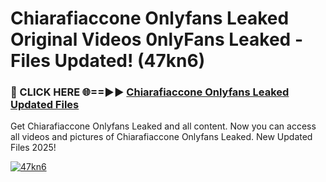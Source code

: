# Chiarafiaccone Onlyfans Leaked Original Videos 0nlyFans Leaked - Files Updated! (47kn6)

<h3>🔴 CLICK HERE 🌐==►► <a href="https://tinyurl.com/4seja8ks" rel="nofollow">Chiarafiaccone Onlyfans Leaked Updated Files</a></h3>

Get Chiarafiaccone Onlyfans Leaked and all content. Now you can access all videos and pictures of Chiarafiaccone Onlyfans Leaked. New Updated Files 2025!

[![47kn6](https://i.imgur.com/EWjZXRe.gif)](https://tinyurl.com/4seja8ks)
